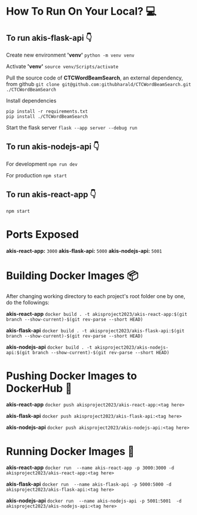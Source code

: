 # How To Run On Your Local? 💻 
## To run akis-flask-api 👇 
Create new environment **'venv'**
`python -m venv venv`

Activate **'venv'**
`source venv/Scripts/activate`

Pull the source code of **CTCWordBeamSearch**, an external dependency, from github
`git clone git@github.com:githubharald/CTCWordBeamSearch.git ./CTCWordBeamSearch`

Install dependencies
```
pip install -r requirements.txt
pip install ./CTCWordBeamSearch
```

Start the flask server
`flask --app server --debug run`

## To run akis-nodejs-api 👇
For development
`npm run dev`

For production
`npm start`

## To run akis-react-app 👇
`npm start`


# Ports Exposed
**akis-react-app:** `3000`
**akis-flask-api:** `5000`
**akis-nodejs-api:** `5001`


# Building Docker Images 📦 
After changing working directory to each project's root folder one by one, do the followings:

**akis-react-app**
`docker build . -t akisproject2023/akis-react-app:$(git branch --show-current)-$(git rev-parse --short HEAD)`

**akis-flask-api**
`docker build . -t akisproject2023/akis-flask-api:$(git branch --show-current)-$(git rev-parse --short HEAD)`

**akis-nodejs-api** 
`docker build . -t akisproject2023/akis-nodejs-api:$(git branch --show-current)-$(git rev-parse --short HEAD)`


# Pushing Docker Images to DockerHub 🚚 
**akis-react-app**
`docker push akisproject2023/akis-react-app:<tag here>`

**akis-flask-api**
`docker push akisproject2023/akis-flask-api:<tag here>`

**akis-nodejs-api**
`docker push akisproject2023/akis-nodejs-api:<tag here>`

# Running Docker Images 🚀 
**akis-react-app**
`docker run  --name akis-react-app -p 3000:3000 -d akisproject2023/akis-react-app:<tag here>`

**akis-flask-api**
`docker run  --name akis-flask-api -p 5000:5000 -d akisproject2023/akis-flask-api:<tag here>`

**akis-nodejs-api**
`docker run  --name akis-nodejs-api -p 5001:5001  -d akisproject2023/akis-nodejs-api:<tag here>`

